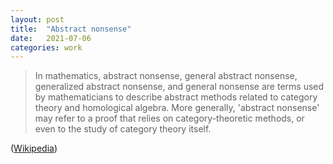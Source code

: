 ```yaml
---
layout: post
title:  "Abstract nonsense"
date:   2021-07-06
categories: work
---
```


> In mathematics, abstract nonsense, general abstract nonsense, generalized abstract nonsense, and general nonsense are terms used by mathematicians to describe abstract methods related to category theory and homological algebra. More generally, 'abstract nonsense' may refer to a proof that relies on category-theoretic methods, or even to the study of category theory itself.

([Wikipedia](https://en.wikipedia.org/wiki/Abstract_nonsense))
